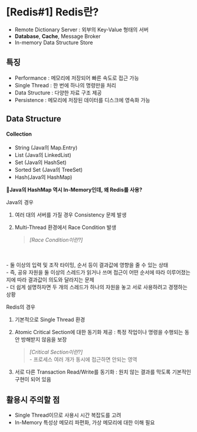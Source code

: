 # [Redis#1] Redis란?

- Remote Dictionary Server : 외부의 Key-Value 형태의 서버
- **Database**, **Cache**, Message Broker
- In-memory Data Structure Store

## 특징
- Performance : 메모리에 저장되어 빠른 속도로 접근 가능
- Single Thread : 한 번에 하나의 명령만을 처리
- Data Structure : 다양한 자료 구조 제공
- Persistence : 메모리에 저장된 데이터를 디스크에 영속화 가능

## Data Structure

#### Collection
- String (Java의 Map.Entry)
- List (Java의 LinkedList)
- Set (Java의 HashSet)
- Sorted Set (Java의 TreeSet)
- Hash(Java의 HashMap)

**🤚Java의 HashMap 역시 In-Memory인데, 왜 Redis를 사용?**

Java의 경우

1. 여러 대의 서버를 가질 경우 Consistency 문제 발생
2. Multi-Thread 환경에서 Race Condition 발생

    > _[Race Condition이란?]_
<br>
<br>- 둘 이상의 입력 및 조작 타이밍, 순서 등이 결과값에 영향을 줄 수 있는 상태
<br>- 즉, 공유 자원을 둘 이상의 스레드가 읽거나 쓰며 접근이 어떤 순서에 따라 이루어졌는지에 따라 결과값이 의도와 달라지는 문제
<br>- 더 쉽게 설명하자면 두 개의 스레드가 하나의 자원을 놓고 서로 사용하려고 경쟁하는 상황

Redis의 경우

1. 기본적으로 Single Thread 환경
2. Atomic Critical Section에 대한 동기화 제공 : 특정 작업이나 명령을 수행되는 동안 방해받지 않음을 보장

    > _[Critical Section이란?]_<br> - 프로세스 여러 개가 동시에 접근하면 안되는 영역

3. 서로 다른 Transaction Read/Write를 동기화 : 원치 않는 결과를 막도록 기본적인 구현이 되어 있음

## 활용시 주의할 점
- Single Thread이므로 사용시 시간 복잡도를 고려
- In-Memory 특성상 메모리 파편화, 가상 메모리에 대한 이해 필요